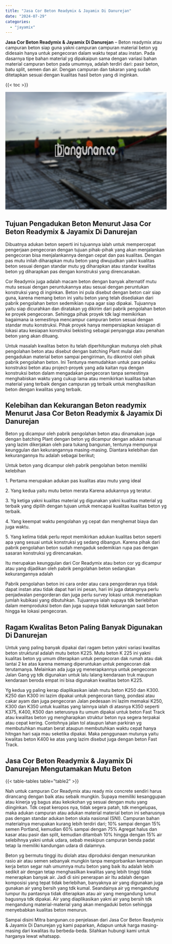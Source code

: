 ```yaml
---
title: "Jasa Cor Beton Readymix & Jayamix Di Danurejan"
date: "2024-07-29"
categories: 
  - "jayamix"
---
```


**Jasa Cor Beton Readymix & Jayamix Di Danurejan** – Beton readymix atau campuran beton siap guna yakni campuran campuran material beton yg didesain hanya untuk pengecoran dalam waktu tepat atau instan. Pada dasarnya tipe bahan material yg dipakaipun sama dengan variasi bahan material campuran beton pada umumnya, adalah terdiri dari: pasir beton, batu split, semen dan air. Dengan campuran dan takaran yang sudah ditetapkan sesuai dengan kualitas hasil beton yang di inginkan.

{{< toc >}}

![Jasa Cor Beton Readymix & Jayamix Di Danurejan](/images/jasa-cor-readymix-38.png)

## Tujuan Pengadukan Beton Menurut Jasa Cor Beton Readymix & Jayamix Di Danurejan

Dibuatnya adukan beton seperti ini tujuannya ialah untuk mempercepat pengerjaan pengecoran dengan tujuan pihak-pihak yang akan menjalankan pengecoran bisa menjalankannya dengan cepat dan pas kualitas. Dengan pas mutu inilah diharapkan mutu beton yang diwujudkan yakni kualitas beton sesuai dengan standar mutu yg diharapkan atau standar kwalitas beton yg diharapkan pas dengan konstruksi yang direncanakan.

Cor Readymix juga adalah macam beton dengan banyak alternatif mutu mutu sesuai dengan peruntukannya atau sesuai dengan peruntukan konstruksi yang di inginkan. Beton ini pula disebut dengan beton cair siap guna, karena memang beton ini yaitu beton yang telah disediakan dari pabrik pengolahan beton sedemikian rupa agar siap dipakai. Tujuannya yaitu siap dicurahkan dan diratakan yg dikirim dari pabrik pengolahan beton ke proyek pengecoran. Sehingga pihak proyek tdk lagi memikirkan bagaimana ia semestinya mencampur campuran beton sesuai dengan standar mutu konstruksi. Pihak proyek hanya mempersiapkan kesiapan di lokasi atau kesiapan konstruksi bekisting sebagai penyangga atau penahan beton yang akan dituang.

Untuk masalah kwalitas beton itu telah diperhitungkan mutunya oleh pihak pengolahan beton atau disebut dengan batching Plant mulai dari pengadukan material beton sampai pengiriman, itu dikontrol oleh pihak pabrik pengolahan beton. Ini Tentunya memudahkan untuk para pelaku konstruksi beton atau project-proyek yang ada kaitan nya dengan konstruksi beton dalam mengadakan pengecoran tanpa semestinya menghabiskan waktu yang cukup lama atau memikirkan kualitas bahan material yang terbaik dengan campuran yg terbaik untuk menghasilkan beton dengan kwalitas yang terbaik.

## Kelebihan dan Kekurangan Beton readymix Menurut Jasa Cor Beton Readymix & Jayamix Di Danurejan

Beton yg dicampur oleh pabrik pengolahan beton atau dinamakan juga dengan batching Plant dengan beton yg dicampur dengan adukan manual yang lazim dikerjakan oleh para tukang bangunan, tentunya mempunyai keunggulan dan kekurangannya masing-masing. Diantara kelebihan dan kekurangannya Itu adalah sebagai berikut;

Untuk beton yang dicampur oleh pabrik pengolahan beton memiliki kelebihan

1\. Pertama merupakan adukan pas kualitas atau mutu yang ideal

2\. Yang kedua yaitu mutu beton merata Karena adukannya yg teratur.

3\. Yg ketiga yakni kualitas material yg digunakan yakni kualitas material yg terbaik yang dipilih dengan tujuan untuk mencapai kualitas kualitas beton yg terbaik.

4\. Yang keempat waktu pengolahan yg cepat dan menghemat biaya dan juga waktu.

5\. Yang kelima tidak perlu repot memikirkan adukan kualitas beton seperti apa yang sesuai untuk konstruksi yg sedang dibangun. Karena pihak dari pabrik pengolahan beton sudah mengaduk sedemikian rupa pas dengan sasaran konstruksi yg direncanakan.

Itu merupakan keunggulan dari Cor Readymix atau beton cor yg dicampur atau yang dijadikan oleh pabrik pengolahan beton sedangkan kekurangannya adalah

Pabrik pengolahan beton ini cara order atau cara pengorderan nya tidak dapat instan atau tidak dapat hari ini pesan, hari ini juga datangnya perlu penjadwalan pengorderan dan juga perlu survey lokasi untuk menetapkan jumlah kubikasi yang dibutuhkan. Tujuannya ialah supaya tdk berlebihan dalam memproduksi beton dan juga supaya tidak kekurangan saat beton hingga ke lokasi pengecoran.

## Ragam Kwalitas Beton Paling Banyak Digunakan Di Danurejan

Untuk yang paling banyak dipakai dari ragam beton yakni variasi kwalitas beton struktural adalah mutu beton K225. Mutu beton K 225 ini yakni kualitas beton yg umum diterapkan untuk pengecoran dak rumah atau dak lantai 2 ke atas karena memang diperuntukan untuk pengecoran dak terutamanya. Melainkan ada juga yg menerapkannya untuk pengecoran Jalan Gang yg tdk digunakan untuk lalu lalang kendaraan truk maupun kendaraan beroda empat ini bisa digunakan kwalitas beton K225.

Yg kedua yg paling kerap diaplikasikan ialah mutu beton K250 dan K300. K250 dan K300 ini lazim dipakai untuk pengecoran tiang, pondasi atau cakar ayam dan juga pengecoran Jalan pedesaan ini lazim memakai K250, K300 dan K350 untuk kualitas yang lainnya ialah di atasnya K350 seperti K375, K400, K500 dan seterusnya itu umum dipakai untuk beton Fast Track atau kwalitas beton yg mengharapkan struktur beton nya segera terpakai atau cepat kering. Contohnya jalan tol ataupun lahan parkiran yg membutuhkan muatan berat ataupun membutuhkan waktu cepat hanya hitngan hari saja mau seketika dipakai. Maka penggunaan mutunya yaitu kwalitas beton K400 ke atas yang lazim disebut juga dengan beton Fast Track.

## Jasa Cor Beton Readymix & Jayamix Di Danurejan Mengutamakan Mutu Beton

{{< table-tables table="table2" >}}

Nah untuk campuran Cor Readymix atau ready mix concrete sendiri harus dirancang dengan baik atau sebaik mungkin. Supaya memiliki kesanggupan atau kinerja yg bagus atau kekokohan yg sesuai dengan mutu yang diinginkan. Tdk cepat keropos nya, tidak segera patah, tdk mengelupas, maka adukan campuran atau adukan material material beton ini seharusnya pas dengan standar adukan beton skala nasional (SNI). Campuran bahan materialnya merupakan kurang lebih terdiri dari; 10% sampai dengan 15% semen Portland, kemudian 60% sampai dengan 75% Agregat halus dan kasar atau pasir dan split, kemudian ditambah 10% hingga dengan 15% air selebihnya yakni untuk udara, sebab meskipun campuran benda padat tetap Ia memiliki kandungan udara di dalamnya.

Beton yg bermutu tinggi itu diolah atau diproduksi dengan menurunkan rasio air atau semen sebanyak mungkin tanpa mengorbankan kemampuan kerja beton segar nah umumnya mutu beton yang baik itu adalah lebih sedikit air dengan tetap menghasilkan kwalitas yang lebih tinggi tidak menerapkan banyak air. Jadi di sini penerapan air Itu adalah dengan komposisi yang tepat tidak berlebihan, banyaknya air yang digunakan juga gunakan air yang bersih yang tdk kumal. Seandainya air yg mengandung lumpur itu pantasnya tidak diterapkan atau air yang mengandung lumut bagusnya tdk dipakai. Air yang diaplikasikan yakni air yang bersih tdk mengandung material-material yang akan mengaduki beton sehingga menyebabkan kualitas beton menurun.

Sampai disini Mitra bangunan.co penjelasan dari Jasa Cor Beton Readymix & Jayamix Di Danurejan yg kami paparkan, Adapun untuk harga masing-masing dari kwalitas itu berbeda-beda. Silahkan hubungi kami untuk harganya lewat whatsapp.
